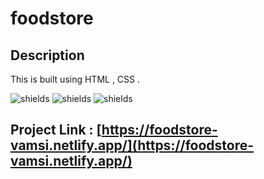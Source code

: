 # foodstore

## Description
This is built using HTML , CSS .

![shields](https://img.shields.io/badge/HTML5-E34F26?style=for-the-badge&logo=html5&logoColor=white)
![shields](https://img.shields.io/badge/CSS-239120?&style=for-the-badge&logo=css3&logoColor=white)
![shields](https://img.shields.io/badge/Netlify-00C7B7?style=for-the-badge&logo=netlify&logoColor=white)

## Project Link : [https://foodstore-vamsi.netlify.app/](https://foodstore-vamsi.netlify.app/)
